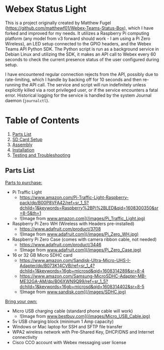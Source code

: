 # Webex Status Light
 This is a project originally created by Matthew Fugel (https://github.com/matthewf01/Webex-Teams-Status-Box), which I have forked and improved for my needs. It utilizes a Raspberry Pi computing platform (any model from v3 forward should work - I am using a Pi Zero Wireless), an LED setup connected to the GPIO headers, and the Webex Teams API Python SDK. The Python script is run as a background service in Debian Linux and utilizing the SDK, it makes an API call to Webex every 60 seconds to check the current presence status of the user configured during setup.

 I have encountered regular connection rejects from the API, possibly due to rate-limiting, which I handle by backing off for 10 seconds and then re-running the API call.  The service and script will run indefinitely unless explicitly killed via a root privileged user, or if the service encounters a fatal error. Historical logging for the service is handled by the system Journal daemon (`journalctl`).

# Table of Contents
1. [Parts List](#parts-list)
2. [SD Card Setup](#sd-card-setup)
3. [Assembly](#assembly)
4. [Installation](#installation)
5. [Testing and Troubleshooting](#testing-and-troubleshooting)

## Parts List

<u>Parts to purchase:</u>
- Pi Traffic Light
  - https://www.amazon.com/Pi-Traffic-Light-Raspberry-pack/dp/B00P8VFA42/ref=sr_1_5?dchild=1&keywords=Raspberry%2BPi%2BLED&qid=1608300350&sr=8-5&th=1
  - ![Image from www.amazon.com](/images/Pi_Traffic_Light.jpg)
- Raspberry Pi Zero WH (Wireless with Headers pre-installed)
  - https://www.adafruit.com/product/3708
  - ![Image from www.adafruit.com](/images/Pi_Zero_WH.jpg)
- Raspberry Pi Zero Case (comes with camera ribbon cable, not needed)
  - https://www.adafruit.com/product/3446
  - ![Image from www.adafruit.com](/images/Pi_Zero_Case.jpg)
- 16 or 32 GB Micro SDHC card
  - https://www.amazon.com/Sandisk-Ultra-Micro-UHS-I-Adapter/dp/B073K14CVB/ref=sr_1_4?dchild=1&keywords=16gb+microsd&qid=1608314289&sr=8-4
  - https://www.amazon.com/Samsung-MicroSDHC-Adapter-MB-ME32GA-AM/dp/B06XWN9Q99/ref=sr_1_5?dchild=1&keywords=16gb+microsd&qid=1608314402&sr=8-5
  - ![Image from www.sandisk.com](/images/SDHC.jpg)

<u>Bring your own:</u>
- Micro USB charging cable (standard phone cable will work)
  - ![Image from www.bestbuy.com](/images/Micro_USB_Cable.jpg)
- 5v USB charging block (minimum 1 Amp capacity)
- Windows or Mac laptop for SSH and SFTP file transfer
- WPA2 wireless network with Pre-Shared Key, DHCP/DNS and Internet connectivity
- Cisco CCO account with Webex messaging user license
